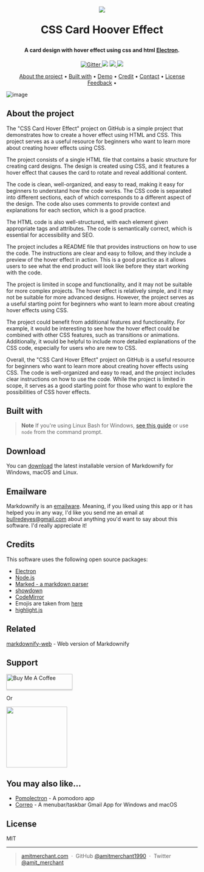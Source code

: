 
<h1 align="center">

  <a href="http://www.amitmerchant.com/electron-markdownify"><img src="https://user-images.githubusercontent.com/77746252/236675080-9b96acf5-5000-45c6-9cd4-44a1d05008df.png" ></a>

  CSS Card Hoover Effect
  <br>
</h1>


<h4 align="center">A card design with hover effect using css and html <a href="http://electron.atom.io" target="_blank">Electron</a>.</h4>

<p align="center">
  <a href="https://badge.fury.io/js/electron-markdownify">
    <img src="https://badge.fury.io/js/electron-markdownify.svg"
         alt="Gitter">
  </a>
  <a href="https://gitter.im/amitmerchant1990/electron-markdownify"><img src="https://badges.gitter.im/amitmerchant1990/electron-markdownify.svg"></a>
  <a href="https://saythanks.io/to/bullredeyes@gmail.com">
      <img src="https://img.shields.io/badge/SayThanks.io-%E2%98%BC-1EAEDB.svg">
  </a>
  <a href="https://www.paypal.me/AmitMerchant">
    <img src="https://img.shields.io/badge/$-donate-ff69b4.svg?maxAge=2592000&amp;style=flat">
  </a>
</p>

<p align="center">
  <a href="#About the project">About the project</a> •
  <a href="#built-with">Built with</a> •
  <a href="#demo">Demo</a> •
  <a href="#credit">Credit</a> •
  <a href="#contact">Contact</a> •
  <a href="#license">License</a>
  <a href="#feedback">Feedback</a> •
	
</p>

![image](https://github.com/sami12344/Css-Card-Hover-Effect/assets/77746252/b911ceb3-4b33-46ba-93d2-5c9125c6fad3)


## About the project
The "CSS Card Hover Effect" project on GitHub is a simple project that demonstrates how to create a hover effect using HTML and CSS. This project serves as a useful resource for beginners who want to learn more about creating hover effects using CSS.

The project consists of a single HTML file that contains a basic structure for creating card designs. The design is created using CSS, and it features a hover effect that causes the card to rotate and reveal additional content.

The code is clean, well-organized, and easy to read, making it easy for beginners to understand how the code works. The CSS code is separated into different sections, each of which corresponds to a different aspect of the design. The code also uses comments to provide context and explanations for each section, which is a good practice.

The HTML code is also well-structured, with each element given appropriate tags and attributes. The code is semantically correct, which is essential for accessibility and SEO.

The project includes a README file that provides instructions on how to use the code. The instructions are clear and easy to follow, and they include a preview of the hover effect in action. This is a good practice as it allows users to see what the end product will look like before they start working with the code.

The project is limited in scope and functionality, and it may not be suitable for more complex projects. The hover effect is relatively simple, and it may not be suitable for more advanced designs. However, the project serves as a useful starting point for beginners who want to learn more about creating hover effects using CSS.

The project could benefit from additional features and functionality. For example, it would be interesting to see how the hover effect could be combined with other CSS features, such as transitions or animations. Additionally, it would be helpful to include more detailed explanations of the CSS code, especially for users who are new to CSS.

Overall, the "CSS Card Hover Effect" project on GitHub is a useful resource for beginners who want to learn more about creating hover effects using CSS. The code is well-organized and easy to read, and the project includes clear instructions on how to use the code. While the project is limited in scope, it serves as a good starting point for those who want to explore the possibilities of CSS hover effects.
## Built with



> **Note**
> If you're using Linux Bash for Windows, [see this guide](https://www.howtogeek.com/261575/how-to-run-graphical-linux-desktop-applications-from-windows-10s-bash-shell/) or use `node` from the command prompt.


## Download

You can [download](https://github.com/amitmerchant1990/electron-markdownify/releases/tag/v1.2.0) the latest installable version of Markdownify for Windows, macOS and Linux.

## Emailware

Markdownify is an [emailware](https://en.wiktionary.org/wiki/emailware). Meaning, if you liked using this app or it has helped you in any way, I'd like you send me an email at <bullredeyes@gmail.com> about anything you'd want to say about this software. I'd really appreciate it!

## Credits

This software uses the following open source packages:

- [Electron](http://electron.atom.io/)
- [Node.js](https://nodejs.org/)
- [Marked - a markdown parser](https://github.com/chjj/marked)
- [showdown](http://showdownjs.github.io/showdown/)
- [CodeMirror](http://codemirror.net/)
- Emojis are taken from [here](https://github.com/arvida/emoji-cheat-sheet.com)
- [highlight.js](https://highlightjs.org/)

## Related

[markdownify-web](https://github.com/amitmerchant1990/markdownify-web) - Web version of Markdownify

## Support

<a href="https://www.buymeacoffee.com/5Zn8Xh3l9" target="_blank"><img src="https://www.buymeacoffee.com/assets/img/custom_images/purple_img.png" alt="Buy Me A Coffee" style="height: 41px !important;width: 174px !important;box-shadow: 0px 3px 2px 0px rgba(190, 190, 190, 0.5) !important;-webkit-box-shadow: 0px 3px 2px 0px rgba(190, 190, 190, 0.5) !important;" ></a>

<p>Or</p> 

<a href="https://www.patreon.com/amitmerchant">
	<img src="https://c5.patreon.com/external/logo/become_a_patron_button@2x.png" width="160">
</a>

## You may also like...

- [Pomolectron](https://github.com/amitmerchant1990/pomolectron) - A pomodoro app
- [Correo](https://github.com/amitmerchant1990/correo) - A menubar/taskbar Gmail App for Windows and macOS

## License

MIT

---

> [amitmerchant.com](https://www.amitmerchant.com) &nbsp;&middot;&nbsp;
> GitHub [@amitmerchant1990](https://github.com/amitmerchant1990) &nbsp;&middot;&nbsp;
> Twitter [@amit_merchant](https://twitter.com/amit_merchant)

